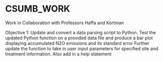 # CSUMB_WORK
Work in Collaboration with Professors Haffa and Kortman

Objective 1: 
Update and convert a data parsing script to Python.
Test the updated Python function on a provided data file and produce a bar plot displaying accumulated N2O emissions and its standard error
Further update the function to take in user input parameters for specified site and treatment information.  Also add in a help statement
